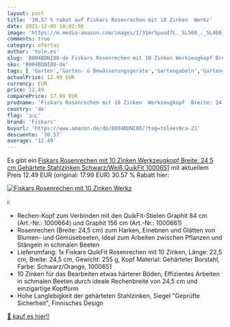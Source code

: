 ```yaml
---
layout: post
title: '30.57 % rabat auf Fiskars Rosenrechen mit 10 Zinken  Werkz'
date: 2021-12-06 18:02:56
image: 'https://m.media-amazon.com/images/I/31mrSpuo4fL._SL500_._SL400_.jpg'
comments: true
category: ofertas
author: 'tole.es'
slug: 'B004BDNI88-de Fiskars Rosenrechen mit 10 Zinken Werkzeugkopf Breite: 24...'
sku: 'B004BDNI88-de'
tags: [ 'Garten','Garten- & Bewässerungsgeräte','Gartengabeln','Gartengeräte','Regular Stores','Shops','fiskars', ]
actualPrice: 12.49 EUR
currency: EUR
price: 12.49
comparePrice: 17.99 EUR
prodname: 'Fiskars Rosenrechen mit 10 Zinken  Werkzeugkopf  Breite: 24 5 cm  Gehärtete Stahlzinken  Schwarz/Weiß  QuikFit  1000651'
country: 'de'
flag: '🇩🇪'
brand: 'Fiskars'
buyurl: 'https://www.amazon.de/dp/B004BDNI88/?tag=tolees0ca-21'
descuento: '30.57'
average: '12.49'
---
```


Es gibt ein [Fiskars Rosenrechen mit 10 Zinken  Werkzeugkopf  Breite: 24 5 cm  Gehärtete Stahlzinken  Schwarz/Weiß  QuikFit  1000651](https://www.amazon.de/dp/B004BDNI88/?tag=tolees0ca-21) mit aktuellem Preis 12.49 EUR (original: 17.99 EUR) 30.57 % Rabatt hier:

[![Fiskars Rosenrechen mit 10 Zinken  Werkz](https://m.media-amazon.com/images/I/31mrSpuo4fL._SL500_._SL400_.jpg)](https://www.amazon.de/dp/B004BDNI88/?tag=tolees0ca-21)

ℹ️:

- Rechen-Kopf zum Verbinden mit den QuikFit-Stielen Graphit 84 cm (Art.-Nr.: 1000664) und Graphit 156 cm (Art.-Nr.: 1000661)
- Rosenrechen (Breite: 24,5 cm) zum Harken, Einebnen und Glätten von Blumen- und Gemüsebeeten, Ideal zum Arbeiten zwischen Pflanzen und Stängeln in schmalen Beeten
- Lieferumfang: 1x Fiskars QuikFit Rosenrechen mit 10 Zinken, Länge: 22,5 cm, Breite: 24,5 cm, Gewicht: 255 g, Kopf Material: Gehärteter Borstahl, Farbe: Schwarz/Orange, 1000651
- 10 Zinken für das Bearbeiten etwas härterer Böden, Effizientes Arbeiten in schmalen Beeten durch ideale Rechenbreite von 24,5 cm und einzigartige Kopfform
- Hohe Langlebigkeit der gehärteten Stahlzinken, Siegel "Geprüfte Sicherheit", Finnisches Design

[🛒 kauf es hier!!](https://www.amazon.de/dp/B004BDNI88/?tag=tolees0ca-21)

